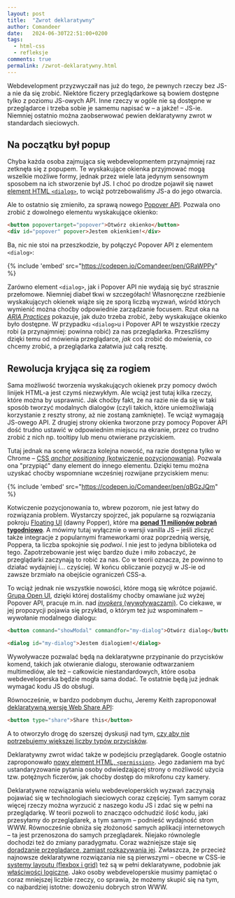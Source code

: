 ```yaml
---
layout: post
title:  "Zwrot deklaratywny"
author: Comandeer
date:   2024-06-30T22:51:00+0200
tags:
  - html-css
  - refleksje
comments: true
permalink: /zwrot-deklaratywny.html
---
```


Webdevelopment przyzwyczaił nas już do tego, że pewnych rzeczy bez JS-a nie da się zrobić. Niektóre ficzery przeglądarkowe są bowiem dostępne tylko z poziomu JS-owych API. Inne rzeczy w ogóle nie są dostępne w przeglądarce i trzeba sobie je samemu napisać w – a jakże! – JS-ie. Niemniej ostatnio można zaobserwować pewien deklaratywny zwrot w standardach sieciowych.
<!--more-->
## Na początku był popup

Chyba każda osoba zajmująca się webdevelopmentem przynajmniej raz zetknęła się z popupem. Te wyskakujące okienka przyjmować mogą wszelkie możliwe formy, jednak przez wiele lata jedynym sensownym sposobem na ich stworzenie był JS. I choć po drodze pojawił się nawet [element HTML `<dialog>`](https://developer.mozilla.org/en-US/docs/Web/HTML/Element/dialog), to wciąż potrzebowaliśmy JS-a do jego otwarcia.

Ale to ostatnio się zmieniło, za sprawą nowego [Popover API](https://developer.mozilla.org/en-US/docs/Web/API/Popover_API). Pozwala ono zrobić z dowolnego elementu wyskakujące okienko:

```html
<button popovertarget="popover">Otwórz okienko</button>
<div id="popover" popover>Jestem okienkiem!</div>
```

Ba, nic nie stoi na przeszkodzie, by połączyć Popover API z elementem `<dialog>`:

{% include 'embed' src="https://codepen.io/Comandeer/pen/GRaWPPy" %}

Zarówno element `<dialog>`, jak i Popover API nie wydają się być strasznie przełomowe. Niemniej diabeł tkwi w szczegółach! Własnoręczne rzeźbienie wyskakujących okienek wiąże się ze sporą liczbą wyzwań, wśród których wymienić można choćby odpowiednie zarządzanie focusem. Rzut oka na [<cite lang="en">ARIA Practices</cite>](https://www.w3.org/WAI/ARIA/apg/patterns/dialog-modal/examples/dialog/) pokazuje, jak dużo trzeba zrobić, żeby wyskakujące okienko było dostępne. W przypadku `<dialog>`u i Popover API te wszystkie rzeczy robi (a przynajmniej: powinna robić) za nas przeglądarka. Przeszliśmy dzięki temu od mówienia przeglądarce, _jak_ coś zrobić do mówienia, _co_ chcemy zrobić, a przeglądarka załatwia już całą resztę.

## Rewolucja kryjąca się za rogiem

Sama możliwość tworzenia wyskakujących okienek przy pomocy dwóch linijek HTML-a jest czymś niezwykłym. Ale wciąż jest tutaj kilka rzeczy, które można by usprawnić. Jak choćby fakt, że na razie nie da się w taki sposób tworzyć modalnych dialogów (czyli takich, które uniemożliwiają korzystanie z reszty strony, aż nie zostaną zamknięte). Te wciąż wymagają JS-owego API. Z drugiej strony okienka tworzone przy pomocy Popover API dość trudno ustawić w odpowiednim miejscu na ekranie, przez co trudno zrobić z nich np. tooltipy lub menu otwierane przyciskiem.

Tutaj jednak na scenę wkracza kolejna nowość, na razie dostępna tylko w Chrome – [CSS <i lang="en">anchor positioning</i> (kotwiczenie pozycjonowania)](https://developer.mozilla.org/en-US/docs/Web/CSS/CSS_anchor_positioning/Using). Pozwala ona "przypiąć" dany element do innego elementu. Dzięki temu można uzyskać choćby wspomniane wcześniej rozwijane przyciskiem menu:

{% include 'embed' src="https://codepen.io/Comandeer/pen/qBGzJQm" %}

Kotwiczenie pozycjonowania to, wbrew pozorom, nie jest łatwy do rozwiązania problem. Wystarczy spojrzeć, jak popularne są rozwiązania pokroju [Floating UI](https://floating-ui.com/) (dawny Popper), które ma [**ponad 11 milionów pobrań tygodniowo**](https://www.npmjs.com/package/@floating-ui/dom). A mówimy tutaj wyłącznie o wersji vanilla JS – jeśli zliczyć także integracje z popularnymi frameworkami oraz poprzednią wersję, Poppera, ta liczba spokojnie się _podwoi_. I nie jest to jedyna biblioteka od tego. Zapotrzebowanie jest więc bardzo duże i miło zobaczyć, że przeglądarki zaczynają to robić za nas. Co w teorii oznacza, że powinno to działać wydajniej i… czyściej. W końcu obliczanie pozycji w JS-ie od zawsze brzmiało na obejście ograniczeń CSS-a.

To wciąż jednak nie wszystkie nowości, które mogą się wkrótce pojawić. [Grupa Open UI](https://open-ui.org/), dzięki której dostaliśmy choćby omawiane już wyżej Popover API, pracuje m.in. nad [<i lang="en">invokers</i> (wywoływaczami)](https://open-ui.org/components/invokers.explainer/). Co ciekawe, w jej propozycji pojawia się przykład, o którym też już wspominałem – wywołanie modalnego dialogu:

```html
<button command="showModal" commandfor="my-dialog">Otwórz dialog</button>

<dialog id="my-dialog">Jestem dialogiem!</dialog>
```

Wywoływacze pozwalać będą na deklaratywne przypinanie do przycisków komend, takich jak otwieranie dialogu, sterowanie odtwarzaniem multimediów, ale też – całkowicie niestandardowych, które osoba webdeveloperska będzie mogła sama dodać. Te ostatnie będą już jednak wymagać kodu JS do obsługi.

Równocześnie, w bardzo podobnym duchu, Jeremy Keith zaproponował [deklaratywną wersję Web Share API](https://github.com/adactio/share-button-type/blob/gh-pages/explainer.md):

```html
<button type="share">Share this</button>
```

A to otworzyło drogę do szerszej dyskusji nad tym, [czy aby nie potrzebujemy większej liczby typów przycisków](https://adactio.com/journal/20259).

Deklaratywny zwrot widać także w podejściu przeglądarek. Google ostatnio zaproponowało [nowy element HTML, `<permission>`](https://developer.chrome.com/blog/permission-element-origin-trial). Jego zadaniem ma być ustandaryzowanie pytania osoby odwiedzającej strony o możliwość użycia tzw. potężnych ficzerów, jak choćby dostęp do mikrofonu czy kamery.

Deklaratywne rozwiązania wielu webdeveloperskich wyzwań zaczynają pojawiać się w technologiach sieciowych coraz częściej. Tym samym coraz więcej rzeczy można wyrzucić z naszego kodu JS i zdać się w pełni na przeglądarkę. W teorii pozwoli to znacząco odchudzić ilość kodu, jaki przesyłamy do przeglądarek, a tym samym – podnieść wydajność stron WWW. Równocześnie obniża się złożoność samych aplikacji internetowych – ta jest przenoszona do samych przeglądarek. Niejako równolegle dochodzi też do zmiany paradygmatu. Coraz ważniejsze staje się [doradzanie przeglądarce, zamiast rozkazywania jej](https://buildexcellentwebsit.es/). Zwłaszcza, że przecież najnowsze deklaratywne rozwiązania nie są pierwszymi – obecne w CSS-ie [systemy layoutu (flexbox i grid)](https://developer.mozilla.org/en-US/docs/Web/CSS/CSS_grid_layout/Relationship_of_grid_layout_with_other_layout_methods) też są w pełni deklaratywne, podobnie jak [właściwości logiczne](https://developer.mozilla.org/en-US/docs/Web/CSS/CSS_logical_properties_and_values). Jako osoby webdeveloperskie musimy pamiętać o coraz mniejszej liczbie rzeczy, co sprawia, że możemy skupić się na tym, co najbardziej istotne: dowożeniu dobrych stron WWW.
